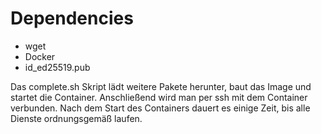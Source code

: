 # Dependencies
 - wget
 - Docker
 - id_ed25519.pub

Das complete.sh Skript lädt weitere Pakete herunter, baut das Image und startet die Container. Anschließend wird man
per ssh mit dem Container verbunden. Nach dem Start des Containers dauert es einige Zeit, bis alle Dienste ordnungsgemäß
laufen.
